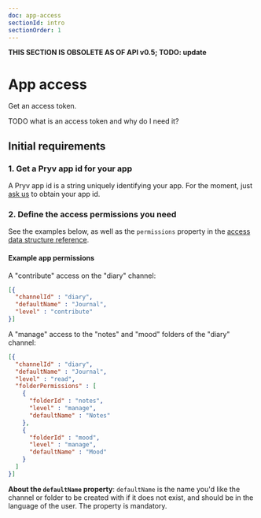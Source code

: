 ```yaml
---
doc: app-access
sectionId: intro
sectionOrder: 1
---
```


**THIS SECTION IS OBSOLETE AS OF API v0.5; TODO: update**

# App access

Get an access token.

TODO what is an access token and why do I need it?

## <a id="intro-initial-requirements"></a>Initial requirements

### 1. Get a Pryv app id for your app

A Pryv app id is a string uniquely identifying your app. For the moment, just [ask us](mailto:developers@pryv.com) to obtain your app id.

### 2. Define the access permissions you need

See the examples below, as well as the `permissions` property in the [access data structure reference](reference.html#data-structure-access).

#### Example app permissions

A "contribute" access on the "diary" channel:

```json
[{
  "channelId" : "diary",
  "defaultName" : "Journal",
  "level" : "contribute"
}]
```

A "manage" access to the "notes" and "mood" folders of the "diary" channel:

```json
[{
  "channelId" : "diary",
  "defaultName" : "Journal",
  "level" : "read",
  "folderPermissions" : [
    {
      "folderId" : "notes",
      "level" : "manage",
      "defaultName" : "Notes"
    },
    {
      "folderId" : "mood",
      "level" : "manage",
      "defaultName" : "Mood"
    }
  ]
}]
```

**About the `defaultName` property**: `defaultName` is the name you'd like the channel or folder to be created with if it does not exist, and should be in the language of the user. The property is mandatory.
